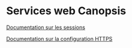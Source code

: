 # Services web Canopsis

[Documentation sur les sessions](session.md)

[Documentation sur la configuration HTTPS](https.md)
